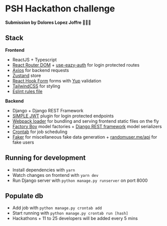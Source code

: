 # PSH Hackathon challenge
**Submission by Dolores Lopez Joffre 👩🏽‍💻**

## Stack
**Frontend**
- ReactJS + Typescript
- [React Router DOM](https://reactrouter.com) + [use-eazy-auth](https://github.com/inmagik/use-eazy-auth) for login protected routes
- [Axios](https://axios-http.com) for backend requests
- [Zustand](https://github.com/pmndrs/zustand) store
- [React Hook Form](https://react-hook-form.com) forms with [Yup](https://github.com/jquense/yup) validation
- [TailwindCSS](https://tailwindcss.com) for styling
- [Eslint rules file](frontend/.eslintrc.js)

**Backend**
- Django + Django REST Framework
- [SIMPLE JWT](https://django-rest-framework-simplejwt.readthedocs.io/en/latest) plugin for login protected endpoints
- [Webpack loader](https://github.com/django-webpack/django-webpack-loader) for bundling and serving frontend static files on the fly
- [Factory Boy](https://factoryboy.readthedocs.io/en/stable) model factories + [Django REST framework](https://www.django-rest-framework.org/api-guide/serializers) model serializers
- [Crontab](https://github.com/kraiz/django-crontab) for job scheduling
- [Faker](https://github.com/joke2k/faker) for miscellaneous fake data generation + [randomuser.me/api](https://randomuser.me/api) for fake users


## Running for development
- Install dependencies with `yarn`
- Watch changes on frontend with `yarn dev`
- Run Django server with `python manage.py runserver` on port 8000

## Populate db
- Add job with `python manage.py crontab add`
- Start running with `python manage.py crontab run [hash]`
- Hackathons + 11 to 25 developers will be added every 5 mins
